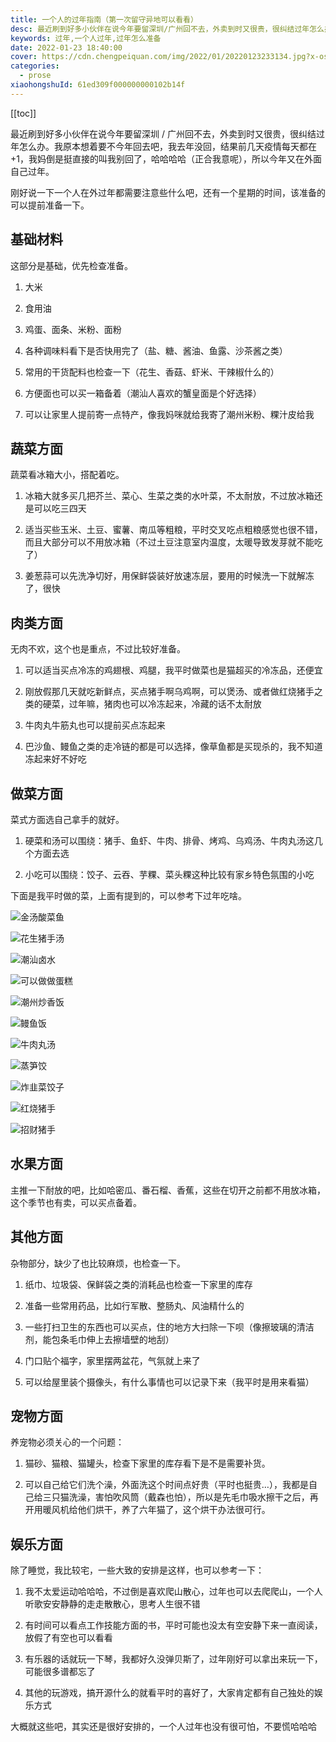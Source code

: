 ```yaml
---
title: 一个人的过年指南（第一次留守异地可以看看）
desc: 最近刷到好多小伙伴在说今年要留深圳/广州回不去，外卖到时又很贵，很纠结过年怎么办。我原本想着要不今年回去吧，我去年没回，结果前几天疫情每天都在+1，我妈倒是挺直接的叫我别回了，哈哈哈哈（正合我意呢），所以今年又在外面自己过年。
keywords: 过年,一个人过年,过年怎么准备
date: 2022-01-23 18:40:00
cover: https://cdn.chengpeiquan.com/img/2022/01/20220123233134.jpg?x-oss-process=image/interlace,1
categories:
  - prose
xiaohongshuId: 61ed309f000000000102b14f
---
```


[[toc]]

最近刷到好多小伙伴在说今年要留深圳 / 广州回不去，外卖到时又很贵，很纠结过年怎么办。我原本想着要不今年回去吧，我去年没回，结果前几天疫情每天都在+1，我妈倒是挺直接的叫我别回了，哈哈哈哈（正合我意呢），所以今年又在外面自己过年。

刚好说一下一个人在外过年都需要注意些什么吧，还有一个星期的时间，该准备的可以提前准备一下。

## 基础材料

这部分是基础，优先检查准备。

1. 大米

2. 食用油

3. 鸡蛋、面条、米粉、面粉

4. 各种调味料看下是否快用完了（盐、糖、酱油、鱼露、沙茶酱之类）

5. 常用的干货配料也检查一下（花生、香菇、虾米、干辣椒什么的）

6. 方便面也可以买一箱备着（潮汕人喜欢的蟹皇面是个好选择）

7. 可以让家里人提前寄一点特产，像我妈咪就给我寄了潮州米粉、粿汁皮给我

## 蔬菜方面

蔬菜看冰箱大小，搭配着吃。

1. 冰箱大就多买几把芥兰、菜心、生菜之类的水叶菜，不太耐放，不过放冰箱还是可以吃三四天

2. 适当买些玉米、土豆、蜜薯、南瓜等粗粮，平时交叉吃点粗粮感觉也很不错，而且大部分可以不用放冰箱（不过土豆注意室内温度，太暖导致发芽就不能吃了）

3. 姜葱蒜可以先洗净切好，用保鲜袋装好放速冻层，要用的时候洗一下就解冻了，很快

## 肉类方面

无肉不欢，这个也是重点，不过比较好准备。

1. 可以适当买点冷冻的鸡翅根、鸡腿，我平时做菜也是猫超买的冷冻品，还便宜

2. 刚放假那几天就吃新鲜点，买点猪手啊乌鸡啊，可以煲汤、或者做红烧猪手之类的硬菜，过年嘛，猪肉也可以冷冻起来，冷藏的话不太耐放

3. 牛肉丸牛筋丸也可以提前买点冻起来

4. 巴沙鱼、鳗鱼之类的走冷链的都是可以选择，像草鱼都是买现杀的，我不知道冻起来好不好吃

## 做菜方面

菜式方面选自己拿手的就好。

1. 硬菜和汤可以围绕：猪手、鱼虾、牛肉、排骨、烤鸡、乌鸡汤、牛肉丸汤这几个方面去选

2. 小吃可以围绕：饺子、云吞、芋粿、菜头粿这种比较有家乡特色氛围的小吃

下面是我平时做的菜，上面有提到的，可以参考下过年吃啥。

![金汤酸菜鱼](https://cdn.chengpeiquan.com/img/2022/01/20220123233546.jpg?x-oss-process=image/interlace,1)

![花生猪手汤](https://cdn.chengpeiquan.com/img/2022/01/20220123233542.jpg?x-oss-process=image/interlace,1)

![潮汕卤水](https://cdn.chengpeiquan.com/img/2022/01/20220123233543.jpg?x-oss-process=image/interlace,1)

![可以做做蛋糕](https://cdn.chengpeiquan.com/img/2022/01/20220123233545.jpg?x-oss-process=image/interlace,1)

![潮州炒香饭](https://cdn.chengpeiquan.com/img/2022/01/20220123233544.jpg?x-oss-process=image/interlace,1)

![鳗鱼饭](https://cdn.chengpeiquan.com/img/2022/01/20220123233547.jpg?x-oss-process=image/interlace,1)

![牛肉丸汤](https://cdn.chengpeiquan.com/img/2022/01/20220123233549.jpg?x-oss-process=image/interlace,1)

![蒸笋饺](https://cdn.chengpeiquan.com/img/2022/01/20220123233551.jpg?x-oss-process=image/interlace,1)

![炸韭菜饺子](https://cdn.chengpeiquan.com/img/2022/01/20220123233550.jpg?x-oss-process=image/interlace,1)

![红烧猪手](https://cdn.chengpeiquan.com/img/2022/01/20220123233552.jpg?x-oss-process=image/interlace,1)

![招财猪手](https://cdn.chengpeiquan.com/img/2022/01/20220123233548.jpg?x-oss-process=image/interlace,1)

## 水果方面

主推一下耐放的吧，比如哈密瓜、番石榴、香蕉，这些在切开之前都不用放冰箱，这个季节也有卖，可以买点备着。

## 其他方面

杂物部分，缺少了也比较麻烦，也检查一下。

1. 纸巾、垃圾袋、保鲜袋之类的消耗品也检查一下家里的库存

2. 准备一些常用药品，比如行军散、整肠丸、风油精什么的

3. 一些打扫卫生的东西也可以买点，住的地方大扫除一下呗（像擦玻璃的清洁剂，能包条毛巾伸上去擦墙壁的地刮）

4. 门口贴个福字，家里摆两盆花，气氛就上来了

5. 可以给屋里装个摄像头，有什么事情也可以记录下来（我平时是用来看猫）

## 宠物方面

养宠物必须关心的一个问题：

1. 猫砂、猫粮、猫罐头，检查下家里的库存看下是不是需要补货。

2. 可以自己给它们洗个澡，外面洗这个时间点好贵（平时也挺贵…），我都是自己给三只猫洗澡，害怕吹风筒（戴森也怕），所以是先毛巾吸水擦干之后，再开用暖风机给他们烘干，养了六年猫了，这个烘干办法很可行。

## 娱乐方面

除了睡觉，我比较宅，一些大致的安排是这样，也可以参考一下：

1. 我不太爱运动哈哈哈，不过倒是喜欢爬山散心，过年也可以去爬爬山，一个人听歌安安静静的走走散散心，思考人生很不错

2. 有时间可以看点工作技能方面的书，平时可能也没太有空安静下来一直阅读，放假了有空也可以看看

3. 有乐器的话就玩一下琴，我都好久没弹贝斯了，过年刚好可以拿出来玩一下，可能很多谱都忘了

4. 其他的玩游戏，搞开源什么的就看平时的喜好了，大家肯定都有自己独处的娱乐方式

大概就这些吧，其实还是很好安排的，一个人过年也没有很可怕，不要慌哈哈哈
